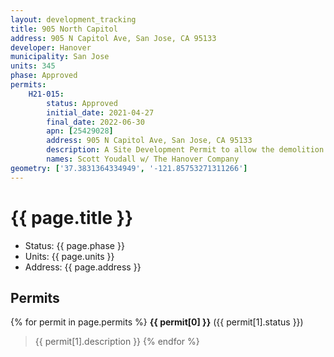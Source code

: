 ```yaml
---
layout: development_tracking
title: 905 North Capitol
address: 905 N Capitol Ave, San Jose, CA 95133
developer: Hanover
municipality: San Jose
units: 345
phase: Approved
permits:
    H21-015:
        status: Approved
        initial_date: 2021-04-27
        final_date: 2022-06-30
        apn: [25429028]
        address: 905 N Capitol Ave, San Jose, CA 95133
        description: A Site Development Permit to allow the demolition of an existing single-family residential building and two accessory structures, the removal of 10 ordinance-sized trees and 24 non-ordinance-sized trees, and the construction of a 7-story mixed-use building consisting of 345 apartment units and approximately 3,000 square feet of office space with one level of underground parking and a parking reduction on a 2.12-acre site (APN 254-29-028), and to allow the removal of 6 ordinance-sized trees and 2 non-ordinance-sized trees, and the construction of four three-story, 8-unit townhouse buildings on a 1.35-acre site (APN 254-29-026).
        names: Scott Youdall w/ The Hanover Company
geometry: ['37.3831364334949', '-121.85753271311266']
---
```

# {{ page.title }}
- Status: {{ page.phase }}
- Units: {{ page.units }}
- Address: {{ page.address }}

## Permits
{% for permit in page.permits %}
  **{{ permit[0] }}** ({{ permit[1].status }})
  >{{ permit[1].description }}
{% endfor %}